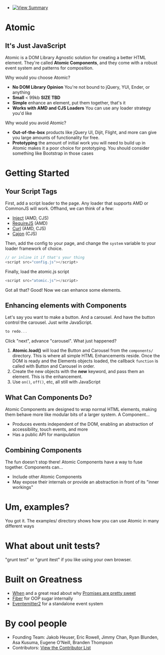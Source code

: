 * [![View Summary](https://secure.travis-ci.org/jakobo/atomic.png?branch=master)](http://travis-ci.org/#!/jakobo/atomic/branches)

# Atomic
## It's Just JavaScript

Atomic is a DOM Library Agnostic solution for creating a better HTML element. They're called **Atomic Components**, and they come with a robust event system and patterns for composition.

Why would you choose Atomic?
* **No DOM Library Opinion** You're not bound to jQuery, YUI, Ender, or anything
* **Small** < 99kb **SIZE TBD**
* **Simple** enhance an element, put them together, that's it
* **Works with AMD and CJS Loaders** You can use any loader strategy you'd like

Why would you avoid Atomic?
* **Out-of-the-box** products like jQuery UI, Dijit, Flight, and more can give you large amounts of functionality for free.
* **Prototyping** the amount of initial work you will need to build up in Atomic makes it a poor choice for prototyping. You should consider something like Bootstrap in those cases

# Getting Started
## Your Script Tags

First, add a script loader to the page. Any loader that supports AMD or CommonJS will work. Offhand, we can think of a few:

* [Inject](http://www.injectjs.com) (AMD, CJS)
* [RequireJS](http://www.requirejs.org) (AMD)
* [Curl](https://github.com/cujojs/curl) (AMD, CJS)
* [Cajon](https://github.com/requirejs/cajon) (CJS)

Then, add the config to your page, and change the `system` variable to your loader framework of choice.
```js
// or inline it if that's your thing
<script src="config.js"></script>
```

Finally, load the atomic.js script
```js
<script src="atomic.js"></script>
```

Got all that? Good! Now we can enhance some elements.

## Enhancing elements with Components

Let's say you want to make a button. And a carousel. And have the button control the carousel. Just write JavaScript.

```js
to redo...
```

Click "next", advance "carousel". What just happened?

1. **Atomic.load()** will load the Button and Carousel from the `components/` directory. This is where all simple HTML Enhancements reside. Once the DOM is ready and the Elements objects loaded, the callback `function` is called with Button and Carousel in order.
2. Create the new objects with the **new** keyword, and pass them an element. This is the enhancement.
3. Use `on()`, `off()`, etc, all still with JavaScript

## What Can Components Do?

Atomic Components are designed to wrap normal HTML elements, making them behave more like modular bits of a larger system. A Component...

* Produces events independent of the DOM, enabling an abstraction of accessibility, touch events, and more
* Has a public API for manipulation

## Combining Components

The fun doesn't stop there! Atomic Components have a way to fuse together. Components can...

* Include other Atomic Components
* May expose their internals or provide an abstraction in front of its "inner workings"

# Um, examples?
You got it. The examples/ directory shows how you can use Atomic in many different ways

# What about unit tests?
"grunt test" or "grunt itest" if you like using your own browser.

# Built on Greatness
* [When](https://github.com/cujojs/when) and a great read about why [Promises are pretty sweet](https://gist.github.com/domenic/3889970)
* [Fiber](https://github.com/linkedin/Fiber) for OOP sugar internally
* [Eventemitter2](https://github.com/hij1nx/EventEmitter2) for a standalone event system

# By cool people
* Founding Team: Jakob Heuser, Eric Rowell, Jimmy Chan, Ryan Blunden, Asa Kusuma, Eugene O'Neill, Branden Thompson
* Contributors: [View the Contributor List](https://github.com/Jakobo/atomic/contributors)